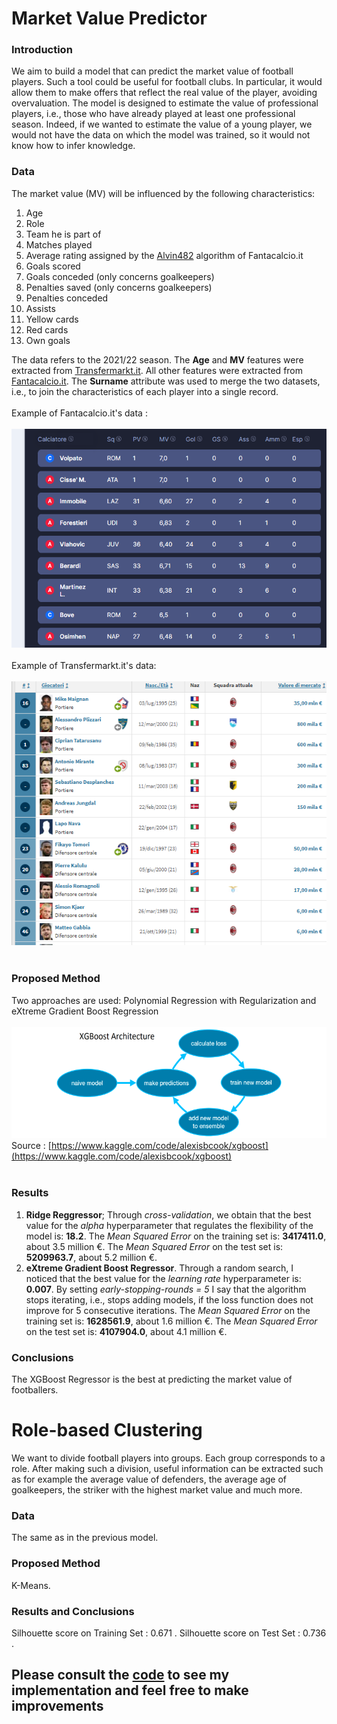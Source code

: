 # Market Value Predictor
### __Introduction__<br>
We aim to build a model that can predict the market value of football players. Such a tool could be useful for football clubs. In particular, it would allow them to make offers that reflect the real value of the player, avoiding overvaluation. The model is designed to estimate the value of professional players, i.e., those who have already played at least one professional season. Indeed, if we wanted to estimate the value of a young player, we would not have the data on which the model was trained, so it would not know how to infer knowledge.
### __Data__ <br>
The market value (MV) will be influenced by the following characteristics:
1. Age 
2. Role 
3. Team he is part of 
4. Matches played
5. Average rating assigned by the [Alvin482](https://euroleghe.fantacalcio.it/voto-statistico-alvin) algorithm of Fantacalcio.it 
6. Goals scored 
7. Goals conceded (only concerns goalkeepers) 
8. Penalties saved (only concerns goalkeepers) 
9. Penalties conceded 
10. Assists
11. Yellow cards
12. Red cards 
13. Own goals

The data refers to the 2021/22 season. The __Age__ and __MV__ features were extracted from [Transfermarkt.it](https://www.transfermarkt.it/serie-a/startseite/wettbewerb/IT1/plus/?saison_id=2021). All other features were extracted from [Fantacalcio.it](https://www.fantacalcio.it/statistiche-serie-a/2021-22/fantacalcio/riepilogo). The __Surname__ attribute was used to merge the two datasets, i.e., to join the characteristics of each player into a single record.<br><br>  Example of Fantacalcio.it's data : <br><br> ![ex_fantacalcio.it](ex_fantacalcio.it.png)<br><br>Example of Transfermarkt.it's data: <br><br>![ex_transfermarkt.it](ex_transfermarkt.it.png)<br><br>
### __Proposed Method__<br>
Two approaches are used: Polynomial Regression with Regularization and eXtreme Gradient Boost Regression <br><br>![XGBoost](XGBoost_model.png) Source : [https://www.kaggle.com/code/alexisbcook/xgboost](https://www.kaggle.com/code/alexisbcook/xgboost)<br><br>
### __Results__
1. **Ridge Reggressor**; Through _cross-validation_, we obtain that the best value for the _alpha_ hyperparameter that regulates the flexibility of the model is: __18.2__. The _Mean Squared Error_ on the training set is: __3417411.0__, about 3.5 million €. The _Mean Squared Error_ on the test set is: __5209963.7__, about 5.2 million €.
2. **eXtreme Gradient Boost Regressor**. Through a random search, I noticed that the best value for the _learning rate_ hyperparameter is: __0.007__. By setting _early-stopping-rounds = 5_ I say that the algorithm stops iterating, i.e., stops adding models, if the loss function does not improve for 5 consecutive iterations. The _Mean Squared Error_ on the training set is: __1628561.9__, about 1.6 million €. The _Mean Squared Error_ on the test set is: __4107904.0__, about 4.1 million €.
### __Conclusions__
The XGBoost Regressor is the best at predicting the market value of footballers.

# Role-based Clustering
We want to divide football players into groups. Each group corresponds to a role. After making such a division, useful information can be extracted such as for example the average value of defenders, the average age of goalkeepers, the striker with the highest market value and much more.
### __Data__
The same as in the previous model.
### __Proposed Method__
K-Means.
### __Results and Conclusions__
Silhouette score on Training Set :  0.671 . Silhouette score on Test Set :  0.736 .<br>

## Please consult the [code](./SMM's%20project.ipynb) to see my implementation and feel free to make improvements